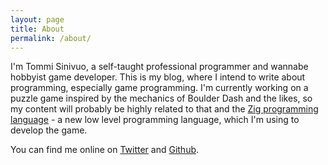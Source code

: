 ```yaml
---
layout: page
title: About
permalink: /about/
---
```


I'm Tommi Sinivuo, a self-taught professional programmer and wannabe hobbyist
game developer. This is my blog, where I intend to write about programming,
especially game programming. I'm currently working on a puzzle game inspired by
the mechanics of Boulder Dash and the likes, so my content will probably be
highly related to that and the [Zig programming language](https://ziglang.org) -
a new low level programming language, which I'm using to develop the game.

You can find me online on [Twitter](https://twitter.com/pixeli32) and
[Github](https://github.com/TommiSinivuo).
